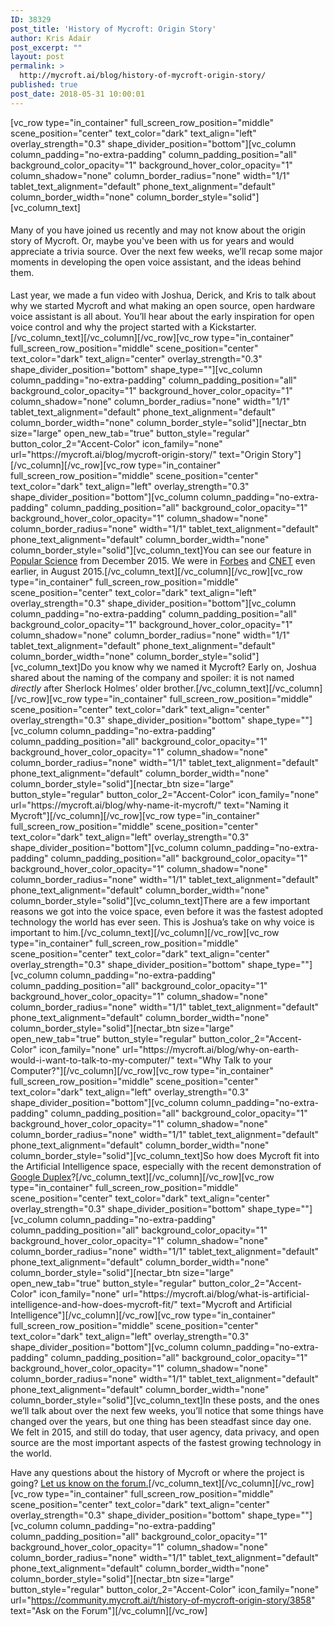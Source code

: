 ```yaml
---
ID: 38329
post_title: 'History of Mycroft: Origin Story'
author: Kris Adair
post_excerpt: ""
layout: post
permalink: >
  http://mycroft.ai/blog/history-of-mycroft-origin-story/
published: true
post_date: 2018-05-31 10:00:01
---
```

[vc_row type="in_container" full_screen_row_position="middle" scene_position="center" text_color="dark" text_align="left" overlay_strength="0.3" shape_divider_position="bottom"][vc_column column_padding="no-extra-padding" column_padding_position="all" background_color_opacity="1" background_hover_color_opacity="1" column_shadow="none" column_border_radius="none" width="1/1" tablet_text_alignment="default" phone_text_alignment="default" column_border_width="none" column_border_style="solid"][vc_column_text]
<h4><span style="font-weight: 400;">Many of you have joined us recently and may not know about the origin story of Mycroft. Or, maybe you've been with us for years and would appreciate a trivia source. Over the next few weeks, we’ll recap some major moments in developing the open voice assistant, and the ideas behind them. </span></h4>
<span style="font-weight: 400;">Last year, we made a fun video with Joshua, Derick, and Kris to talk about why we started Mycroft and what making an open source, open hardware voice assistant is all about. You’ll hear about the early inspiration for open voice control and why the project started with a Kickstarter.</span>[/vc_column_text][/vc_column][/vc_row][vc_row type="in_container" full_screen_row_position="middle" scene_position="center" text_color="dark" text_align="center" overlay_strength="0.3" shape_divider_position="bottom" shape_type=""][vc_column column_padding="no-extra-padding" column_padding_position="all" background_color_opacity="1" background_hover_color_opacity="1" column_shadow="none" column_border_radius="none" width="1/1" tablet_text_alignment="default" phone_text_alignment="default" column_border_width="none" column_border_style="solid"][nectar_btn size="large" open_new_tab="true" button_style="regular" button_color_2="Accent-Color" icon_family="none" url="https://mycroft.ai/blog/mycroft-origin-story/" text="Origin Story"][/vc_column][/vc_row][vc_row type="in_container" full_screen_row_position="middle" scene_position="center" text_color="dark" text_align="left" overlay_strength="0.3" shape_divider_position="bottom"][vc_column column_padding="no-extra-padding" column_padding_position="all" background_color_opacity="1" background_hover_color_opacity="1" column_shadow="none" column_border_radius="none" width="1/1" tablet_text_alignment="default" phone_text_alignment="default" column_border_width="none" column_border_style="solid"][vc_column_text]<span style="font-weight: 400;">You can see our </span><span style="font-weight: 400;">feature in <a href="https://www.popsci.com/ultimate-diy-ai" target="_blank" rel="noopener">Popular Science</a> from December 2015. We were in <a href="https://www.forbes.com/sites/janakirammsv/2015/08/20/meet-mycroft-the-open-source-alternative-to-amazon-echo/#5342284162a2" target="_blank" rel="noopener">Forbes</a> and <a href="https://www.cnet.com/products/mycroft-smart-home-ai-platform/preview/" target="_blank" rel="noopener">CNET</a> even earlier, in August 2015.</span>[/vc_column_text][/vc_column][/vc_row][vc_row type="in_container" full_screen_row_position="middle" scene_position="center" text_color="dark" text_align="left" overlay_strength="0.3" shape_divider_position="bottom"][vc_column column_padding="no-extra-padding" column_padding_position="all" background_color_opacity="1" background_hover_color_opacity="1" column_shadow="none" column_border_radius="none" width="1/1" tablet_text_alignment="default" phone_text_alignment="default" column_border_width="none" column_border_style="solid"][vc_column_text]<span style="font-weight: 400;">Do you know why we named it Mycroft? Early on, Joshua shared about the naming of the company and spoiler: it is not named </span><i><span style="font-weight: 400;">directly</span></i><span style="font-weight: 400;"> after Sherlock Holmes’ older brother.</span>[/vc_column_text][/vc_column][/vc_row][vc_row type="in_container" full_screen_row_position="middle" scene_position="center" text_color="dark" text_align="center" overlay_strength="0.3" shape_divider_position="bottom" shape_type=""][vc_column column_padding="no-extra-padding" column_padding_position="all" background_color_opacity="1" background_hover_color_opacity="1" column_shadow="none" column_border_radius="none" width="1/1" tablet_text_alignment="default" phone_text_alignment="default" column_border_width="none" column_border_style="solid"][nectar_btn size="large" button_style="regular" button_color_2="Accent-Color" icon_family="none" url="https://mycroft.ai/blog/why-name-it-mycroft/" text="Naming it Mycroft"][/vc_column][/vc_row][vc_row type="in_container" full_screen_row_position="middle" scene_position="center" text_color="dark" text_align="left" overlay_strength="0.3" shape_divider_position="bottom"][vc_column column_padding="no-extra-padding" column_padding_position="all" background_color_opacity="1" background_hover_color_opacity="1" column_shadow="none" column_border_radius="none" width="1/1" tablet_text_alignment="default" phone_text_alignment="default" column_border_width="none" column_border_style="solid"][vc_column_text]<span style="font-weight: 400;">There are a few important reasons we got into the voice space, even before it was the fastest adopted technology the world has ever seen. This is Joshua’s take on why voice is important to him.</span>[/vc_column_text][/vc_column][/vc_row][vc_row type="in_container" full_screen_row_position="middle" scene_position="center" text_color="dark" text_align="center" overlay_strength="0.3" shape_divider_position="bottom" shape_type=""][vc_column column_padding="no-extra-padding" column_padding_position="all" background_color_opacity="1" background_hover_color_opacity="1" column_shadow="none" column_border_radius="none" width="1/1" tablet_text_alignment="default" phone_text_alignment="default" column_border_width="none" column_border_style="solid"][nectar_btn size="large" open_new_tab="true" button_style="regular" button_color_2="Accent-Color" icon_family="none" url="https://mycroft.ai/blog/why-on-earth-would-i-want-to-talk-to-my-computer/" text="Why Talk to your Computer?"][/vc_column][/vc_row][vc_row type="in_container" full_screen_row_position="middle" scene_position="center" text_color="dark" text_align="left" overlay_strength="0.3" shape_divider_position="bottom"][vc_column column_padding="no-extra-padding" column_padding_position="all" background_color_opacity="1" background_hover_color_opacity="1" column_shadow="none" column_border_radius="none" width="1/1" tablet_text_alignment="default" phone_text_alignment="default" column_border_width="none" column_border_style="solid"][vc_column_text]<span style="font-weight: 400;">So how does Mycroft fit into the Artificial Intelligence space, especially with the recent demonstration of </span><a href="https://mycroft.ai/blog/congrats-on-google-duplex-whats-next/"><span style="font-weight: 400;">Google Duplex</span></a><span style="font-weight: 400;">?</span>[/vc_column_text][/vc_column][/vc_row][vc_row type="in_container" full_screen_row_position="middle" scene_position="center" text_color="dark" text_align="center" overlay_strength="0.3" shape_divider_position="bottom" shape_type=""][vc_column column_padding="no-extra-padding" column_padding_position="all" background_color_opacity="1" background_hover_color_opacity="1" column_shadow="none" column_border_radius="none" width="1/1" tablet_text_alignment="default" phone_text_alignment="default" column_border_width="none" column_border_style="solid"][nectar_btn size="large" open_new_tab="true" button_style="regular" button_color_2="Accent-Color" icon_family="none" url="https://mycroft.ai/blog/what-is-artificial-intelligence-and-how-does-mycroft-fit/" text="Mycroft and Artificial Intelligence"][/vc_column][/vc_row][vc_row type="in_container" full_screen_row_position="middle" scene_position="center" text_color="dark" text_align="left" overlay_strength="0.3" shape_divider_position="bottom"][vc_column column_padding="no-extra-padding" column_padding_position="all" background_color_opacity="1" background_hover_color_opacity="1" column_shadow="none" column_border_radius="none" width="1/1" tablet_text_alignment="default" phone_text_alignment="default" column_border_width="none" column_border_style="solid"][vc_column_text]<span style="font-weight: 400;">In these posts, and the ones we’ll talk about over the next few weeks, you’ll notice that some things have changed over the years, but one thing has been steadfast since day one. We felt in 2015, and still do today, that user agency, data privacy, and open source are the most important aspects of the fastest growing technology in the world.</span>

<span style="font-weight: 400;">Have any questions about the history of Mycroft or where the project is going? <a href="https://community.mycroft.ai/t/history-of-mycroft-origin-story/3858" target="_blank" rel="noopener">Let us know on the forum.</a></span>[/vc_column_text][/vc_column][/vc_row][vc_row type="in_container" full_screen_row_position="middle" scene_position="center" text_color="dark" text_align="center" overlay_strength="0.3" shape_divider_position="bottom" shape_type=""][vc_column column_padding="no-extra-padding" column_padding_position="all" background_color_opacity="1" background_hover_color_opacity="1" column_shadow="none" column_border_radius="none" width="1/1" tablet_text_alignment="default" phone_text_alignment="default" column_border_width="none" column_border_style="solid"][nectar_btn size="large" button_style="regular" button_color_2="Accent-Color" icon_family="none" url="https://community.mycroft.ai/t/history-of-mycroft-origin-story/3858" text="Ask on the Forum"][/vc_column][/vc_row]
